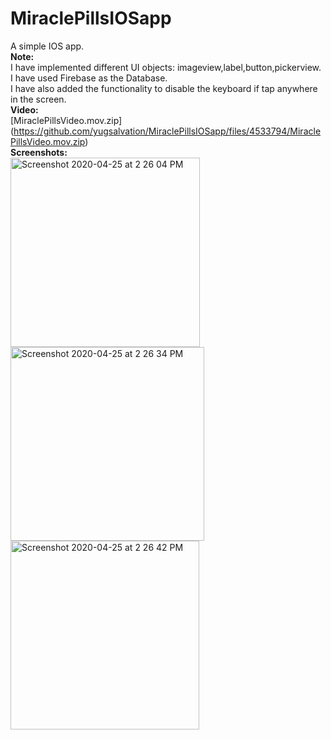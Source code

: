 # MiraclePillsIOSapp
A simple IOS app.<br/>
<b>Note:</b> <br/>
I have implemented different UI objects: imageview,label,button,pickerview.<br/>
I have used Firebase as the Database.<br/>
I have also added the functionality to disable the keyboard if tap anywhere in the screen.<br/>
<b>Video:</b><br/>
[MiraclePillsVideo.mov.zip]
<br/>(https://github.com/yugsalvation/MiraclePillsIOSapp/files/4533794/MiraclePillsVideo.mov.zip) <br/>
<b>Screenshots:</b> <br/>
<img width="303" alt="Screenshot 2020-04-25 at 2 26 04 PM" src="https://user-images.githubusercontent.com/33853459/80287778-3f017a80-8701-11ea-9462-407684a129c2.png">
<img width="310" alt="Screenshot 2020-04-25 at 2 26 34 PM" src="https://user-images.githubusercontent.com/33853459/80287780-3f9a1100-8701-11ea-9d26-f56e6c590f0a.png">
<img width="302" alt="Screenshot 2020-04-25 at 2 26 42 PM" src="https://user-images.githubusercontent.com/33853459/80287779-3f017a80-8701-11ea-92fe-e5ba7063fe38.png">
